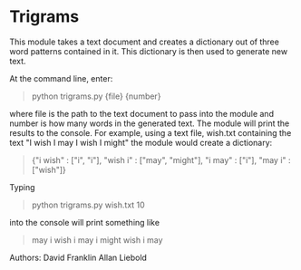 # Trigrams

This module takes a text document and creates a dictionary out of three word patterns contained in it. This dictionary is then used to generate new text. 

At the command line, enter: 

> python trigrams.py {file} {number} 

where file is the path to the text document to pass into the module and number is how many words in the generated text. The module will print the results to the console. For example, using a text file, wish.txt containing the text "I wish I may I wish I might" the module would create a dictionary: 

> {"i wish" : ["i", "i"],
> "wish i" : ["may", "might"],
> "i may" : ["i"],
> "may i" : ["wish"]}

Typing 

> python trigrams.py wish.txt 10

into the console will print something like 

> may i wish i may i might wish i may

Authors:
David Franklin
Allan Liebold
